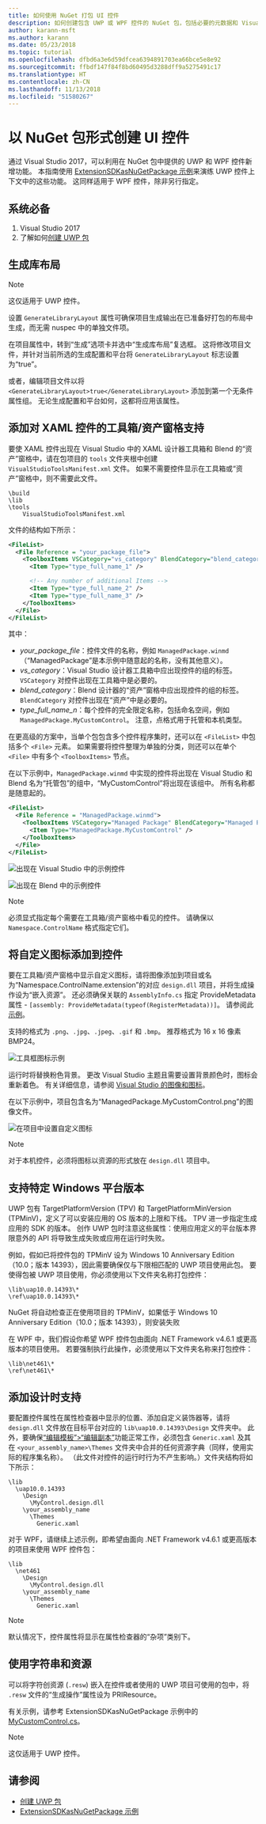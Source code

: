 ```yaml
---
title: 如何使用 NuGet 打包 UI 控件
description: 如何创建包含 UWP 或 WPF 控件的 NuGet 包，包括必要的元数据和 Visual Studio 和 Blend 设计器的支持文件。
author: karann-msft
ms.author: karann
ms.date: 05/23/2018
ms.topic: tutorial
ms.openlocfilehash: dfbd6a3e6d59dfcea6394891703ea66bce5e8e92
ms.sourcegitcommit: ffbdf147f84f8bd60495d3288dff9a5275491c17
ms.translationtype: HT
ms.contentlocale: zh-CN
ms.lasthandoff: 11/13/2018
ms.locfileid: "51580267"
---
```

# <a name="creating-ui-controls-as-nuget-packages"></a>以 NuGet 包形式创建 UI 控件

通过 Visual Studio 2017，可以利用在 NuGet 包中提供的 UWP 和 WPF 控件新增功能。 本指南使用 [ExtensionSDKasNuGetPackage 示例](https://github.com/NuGet/Samples/tree/master/ExtensionSDKasNuGetPackage)来演练 UWP 控件上下文中的这些功能。 这同样适用于 WPF 控件，除非另行指定。

## <a name="prerequisites"></a>系统必备

1. Visual Studio 2017
1. 了解如何[创建 UWP 包](create-uwp-packages.md)

## <a name="generate-library-layout"></a>生成库布局

> [!Note]
> 这仅适用于 UWP 控件。

设置 `GenerateLibraryLayout` 属性可确保项目生成输出在已准备好打包的布局中生成，而无需 nuspec 中的单独文件项。

在项目属性中，转到“生成”选项卡并选中“生成库布局”复选框。 这将修改项目文件，并针对当前所选的生成配置和平台将 `GenerateLibraryLayout` 标志设置为“true”。

或者，编辑项目文件以将 `<GenerateLibraryLayout>true</GenerateLibraryLayout>` 添加到第一个无条件属性组。 无论生成配置和平台如何，这都将应用该属性。

## <a name="add-toolboxassets-pane-support-for-xaml-controls"></a>添加对 XAML 控件的工具箱/资产窗格支持

要使 XAML 控件出现在 Visual Studio 中的 XAML 设计器工具箱和 Blend 的“资产”窗格中，请在包项目的 `tools` 文件夹根中创建 `VisualStudioToolsManifest.xml` 文件。 如果不需要控件显示在工具箱或“资产”窗格中，则不需要此文件。

    \build
    \lib
    \tools
        VisualStudioToolsManifest.xml

文件的结构如下所示：

```xml
<FileList>
  <File Reference = "your_package_file">
    <ToolboxItems VSCategory="vs_category" BlendCategory="blend_category">
      <Item Type="type_full_name_1" />

      <!-- Any number of additional Items -->
      <Item Type="type_full_name_2" />
      <Item Type="type_full_name_3" />
    </ToolboxItems>
  </File>
</FileList>
```

其中：

- *your_package_file*：控件文件的名称，例如 `ManagedPackage.winmd`（“ManagedPackage”是本示例中随意起的名称，没有其他意义）。
- *vs_category*：Visual Studio 设计器工具箱中应出现控件的组的标签。 `VSCategory` 对控件出现在工具箱中是必要的。
- *blend_category*：Blend 设计器的“资产”窗格中应出现控件的组的标签。 `BlendCategory` 对控件出现在“资产”中是必要的。
- *type_full_name_n*：每个控件的完全限定名称，包括命名空间，例如 `ManagedPackage.MyCustomControl`。 注意，点格式用于托管和本机类型。

在更高级的方案中，当单个包包含多个控件程序集时，还可以在 `<FileList>` 中包括多个 `<File>` 元素。 如果需要将控件整理为单独的分类，则还可以在单个 `<File>` 中有多个 `<ToolboxItems>` 节点。

在以下示例中，`ManagedPackage.winmd` 中实现的控件将出现在 Visual Studio 和 Blend 名为“托管包”的组中，“MyCustomControl”将出现在该组中。 所有名称都是随意起的。

```xml
<FileList>
  <File Reference = "ManagedPackage.winmd">
    <ToolboxItems VSCategory="Managed Package" BlendCategory="Managed Package">
      <Item Type="ManagedPackage.MyCustomControl" />
    </ToolboxItems>
  </File>
</FileList>
```

![出现在 Visual Studio 中的示例控件](media/UWP-control-vs-toolbox.png)

![出现在 Blend 中的示例控件](media/UWP-control-blend-assets.png)

> [!Note]
> 必须显式指定每个需要在工具箱/资产窗格中看见的控件。 请确保以 `Namespace.ControlName` 格式指定它们。

## <a name="add-custom-icons-to-your-controls"></a>将自定义图标添加到控件

要在工具箱/资产窗格中显示自定义图标，请将图像添加到项目或名为“Namespace.ControlName.extension”的对应 `design.dll` 项目，并将生成操作设为“嵌入资源”。 还必须确保关联的 `AssemblyInfo.cs` 指定 ProvideMetadata 属性 - `[assembly: ProvideMetadata(typeof(RegisterMetadata))]`。 请参阅此[示例](https://github.com/NuGet/Samples/blob/master/ExtensionSDKasNuGetPackage/NativePackage.Design/Properties/AssemblyInfo.cs#L20)。

支持的格式为 `.png`、`.jpg`、`.jpeg`、`.gif` 和 `.bmp`。 推荐格式为 16 x 16 像素 BMP24。

![工具框图标示例](https://raw.githubusercontent.com/NuGet/docs.microsoft.com-nuget/live/docs/guides/media/ColorPicker_16x16x24.bmp)

运行时将替换粉色背景。 更改 Visual Studio 主题且需要设置背景颜色时，图标会重新着色。 有关详细信息，请参阅 [Visual Studio 的图像和图标](https://docs.microsoft.com/en-us/visualstudio/extensibility/ux-guidelines/images-and-icons-for-visual-studio)。

在以下示例中，项目包含名为“ManagedPackage.MyCustomControl.png”的图像文件。

![在项目中设置自定义图标](media/UWP-control-custom-icon.png)

> [!Note]
> 对于本机控件，必须将图标以资源的形式放在 `design.dll` 项目中。

## <a name="support-specific-windows-platform-versions"></a>支持特定 Windows 平台版本

UWP 包有 TargetPlatformVersion (TPV) 和 TargetPlatformMinVersion (TPMinV)，定义了可以安装应用的 OS 版本的上限和下线。 TPV 进一步指定生成应用的 SDK 的版本。 创作 UWP 包时注意这些属性：使用应用定义的平台版本界限意外的 API 将导致生成失败或应用在运行时失败。

例如，假如已将控件包的 TPMinV 设为 Windows 10 Anniversary Edition（10.0；版本 14393），因此需要确保仅与下限相匹配的 UWP 项目使用此包。 要使得包被 UWP 项目使用，你必须使用以下文件夹名称打包控件：

    \lib\uap10.0.14393\*
    \ref\uap10.0.14393\*

NuGet 将自动检查正在使用项目的 TPMinV，如果低于 Windows 10 Anniversary Edition（10.0；版本 14393），则安装失败

在 WPF 中，我们假设你希望 WPF 控件包由面向 .NET Framework v4.6.1 或更高版本的项目使用。 若要强制执行此操作，必须使用以下文件夹名称来打包控件：

    \lib\net461\*
    \ref\net461\*

## <a name="add-design-time-support"></a>添加设计时支持

要配置控件属性在属性检查器中显示的位置、添加自定义装饰器等，请将 `design.dll` 文件放在目标平台对应的 `lib\uap10.0.14393\Design` 文件夹中。 此外，要确保[“编辑模板”>“编辑副本”](/windows/uwp/controls-and-patterns/xaml-styles#modify-the-default-system-styles)功能正常工作，必须包含 `Generic.xaml` 及其在 `<your_assembly_name>\Themes` 文件夹中合并的任何资源字典（同样，使用实际的程序集名称）。 （此文件对控件的运行时行为不产生影响。）文件夹结构将如下所示：

    \lib
      \uap10.0.14393
        \Design
          \MyControl.design.dll
        \your_assembly_name
          \Themes
            Generic.xaml


对于 WPF，请继续上述示例，即希望由面向 .NET Framework v4.6.1 或更高版本的项目来使用 WPF 控件包：

    \lib
      \net461
        \Design
          \MyControl.design.dll
        \your_assembly_name
          \Themes
            Generic.xaml

> [!Note]
> 默认情况下，控件属性将显示在属性检查器的“杂项”类别下。

## <a name="use-strings-and-resources"></a>使用字符串和资源

可以将字符创资源 (`.resw`) 嵌入在控件或者使用的 UWP 项目可使用的包中，将 `.resw` 文件的“生成操作”属性设为 PRIResource。

有关示例，请参考 ExtensionSDKasNuGetPackage 示例中的 [MyCustomControl.cs](https://github.com/NuGet/Samples/blob/master/ExtensionSDKasNuGetPackage/ManagedPackage/MyCustomControl.cs)。

> [!Note]
> 这仅适用于 UWP 控件。

## <a name="see-also"></a>请参阅

- [创建 UWP 包](create-uwp-packages.md)
- [ExtensionSDKasNuGetPackage 示例](https://github.com/NuGet/Samples/tree/master/ExtensionSDKasNuGetPackage)
